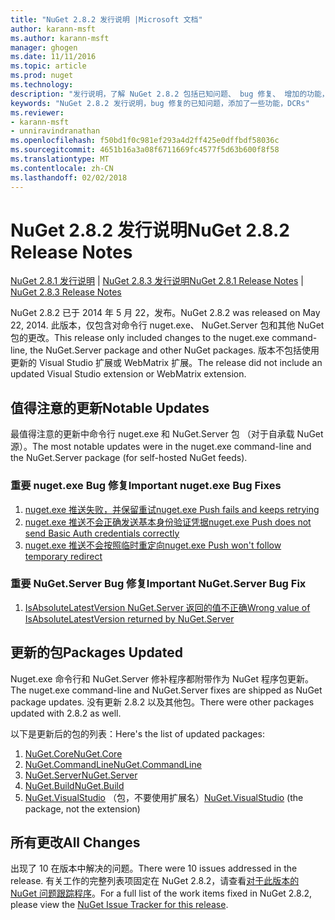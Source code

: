 ```yaml
---
title: "NuGet 2.8.2 发行说明 |Microsoft 文档"
author: karann-msft
ms.author: karann-msft
manager: ghogen
ms.date: 11/11/2016
ms.topic: article
ms.prod: nuget
ms.technology: 
description: "发行说明，了解 NuGet 2.8.2 包括已知问题、 bug 修复、 增加的功能，以及 DCRs。"
keywords: "NuGet 2.8.2 发行说明，bug 修复的已知问题，添加了一些功能，DCRs"
ms.reviewer:
- karann-msft
- unniravindranathan
ms.openlocfilehash: f50bd1f0c981ef293a4d2ff425e0dffbdf58036c
ms.sourcegitcommit: 4651b16a3a08f6711669fc4577f5d63b600f8f58
ms.translationtype: MT
ms.contentlocale: zh-CN
ms.lasthandoff: 02/02/2018
---
```

# <a name="nuget-282-release-notes"></a><span data-ttu-id="02432-104">NuGet 2.8.2 发行说明</span><span class="sxs-lookup"><span data-stu-id="02432-104">NuGet 2.8.2 Release Notes</span></span>

<span data-ttu-id="02432-105">[NuGet 2.8.1 发行说明](../release-notes/nuget-2.8.1.md) | [NuGet 2.8.3 发行说明](../release-notes/nuget-2.8.3.md)</span><span class="sxs-lookup"><span data-stu-id="02432-105">[NuGet 2.8.1 Release Notes](../release-notes/nuget-2.8.1.md) | [NuGet 2.8.3 Release Notes](../release-notes/nuget-2.8.3.md)</span></span>

<span data-ttu-id="02432-106">NuGet 2.8.2 已于 2014 年 5 月 22，发布。</span><span class="sxs-lookup"><span data-stu-id="02432-106">NuGet 2.8.2 was released on May 22, 2014.</span></span>  <span data-ttu-id="02432-107">此版本，仅包含对命令行 nuget.exe、 NuGet.Server 包和其他 NuGet 包的更改。</span><span class="sxs-lookup"><span data-stu-id="02432-107">This release only included changes to the nuget.exe command-line, the NuGet.Server package and other NuGet packages.</span></span>  <span data-ttu-id="02432-108">版本不包括使用更新的 Visual Studio 扩展或 WebMatrix 扩展。</span><span class="sxs-lookup"><span data-stu-id="02432-108">The release did not include an updated Visual Studio extension or WebMatrix extension.</span></span>

## <a name="notable-updates"></a><span data-ttu-id="02432-109">值得注意的更新</span><span class="sxs-lookup"><span data-stu-id="02432-109">Notable Updates</span></span>

<span data-ttu-id="02432-110">最值得注意的更新中命令行 nuget.exe 和 NuGet.Server 包 （对于自承载 NuGet 源）。</span><span class="sxs-lookup"><span data-stu-id="02432-110">The most notable updates were in the nuget.exe command-line and the NuGet.Server package (for self-hosted NuGet feeds).</span></span>

### <a name="important-nugetexe-bug-fixes"></a><span data-ttu-id="02432-111">重要 nuget.exe Bug 修复</span><span class="sxs-lookup"><span data-stu-id="02432-111">Important nuget.exe Bug Fixes</span></span>

1. [<span data-ttu-id="02432-112">nuget.exe 推送失败，并保留重试</span><span class="sxs-lookup"><span data-stu-id="02432-112">nuget.exe Push fails and keeps retrying</span></span>](https://nuget.codeplex.com/workitem/4000)
1. [<span data-ttu-id="02432-113">nuget.exe 推送不会正确发送基本身份验证凭据</span><span class="sxs-lookup"><span data-stu-id="02432-113">nuget.exe Push does not send Basic Auth credentials correctly</span></span>](https://nuget.codeplex.com/workitem/4109)
1. [<span data-ttu-id="02432-114">nuget.exe 推送不会按照临时重定向</span><span class="sxs-lookup"><span data-stu-id="02432-114">nuget.exe Push won't follow temporary redirect</span></span>](https://nuget.codeplex.com/workitem/4050)

### <a name="important-nugetserver-bug-fix"></a><span data-ttu-id="02432-115">重要 NuGet.Server Bug 修复</span><span class="sxs-lookup"><span data-stu-id="02432-115">Important NuGet.Server Bug Fix</span></span>

1. [<span data-ttu-id="02432-116">IsAbsoluteLatestVersion NuGet.Server 返回的值不正确</span><span class="sxs-lookup"><span data-stu-id="02432-116">Wrong value of IsAbsoluteLatestVersion returned by NuGet.Server</span></span>](https://nuget.codeplex.com/workitem/4147)

## <a name="packages-updated"></a><span data-ttu-id="02432-117">更新的包</span><span class="sxs-lookup"><span data-stu-id="02432-117">Packages Updated</span></span>

<span data-ttu-id="02432-118">Nuget.exe 命令行和 NuGet.Server 修补程序都附带作为 NuGet 程序包更新。</span><span class="sxs-lookup"><span data-stu-id="02432-118">The nuget.exe command-line and NuGet.Server fixes are shipped as NuGet package updates.</span></span>  <span data-ttu-id="02432-119">没有更新 2.8.2 以及其他包。</span><span class="sxs-lookup"><span data-stu-id="02432-119">There were other packages updated with 2.8.2 as well.</span></span>

<span data-ttu-id="02432-120">以下是更新后的包的列表：</span><span class="sxs-lookup"><span data-stu-id="02432-120">Here's the list of updated packages:</span></span>

1. [<span data-ttu-id="02432-121">NuGet.Core</span><span class="sxs-lookup"><span data-stu-id="02432-121">NuGet.Core</span></span>](https://www.nuget.org/packages/NuGet.Core/)
1. [<span data-ttu-id="02432-122">NuGet.CommandLine</span><span class="sxs-lookup"><span data-stu-id="02432-122">NuGet.CommandLine</span></span>](https://www.nuget.org/packages/NuGet.CommandLine/)
1. [<span data-ttu-id="02432-123">NuGet.Server</span><span class="sxs-lookup"><span data-stu-id="02432-123">NuGet.Server</span></span>](https://www.nuget.org/packages/NuGet.Server/)
1. [<span data-ttu-id="02432-124">NuGet.Build</span><span class="sxs-lookup"><span data-stu-id="02432-124">NuGet.Build</span></span>](https://www.nuget.org/packages/NuGet.Build/)
1. <span data-ttu-id="02432-125">[NuGet.VisualStudio](https://www.nuget.org/packages/NuGet.VisualStudio/) （包，不要使用扩展名）</span><span class="sxs-lookup"><span data-stu-id="02432-125">[NuGet.VisualStudio](https://www.nuget.org/packages/NuGet.VisualStudio/) (the package, not the extension)</span></span>

## <a name="all-changes"></a><span data-ttu-id="02432-126">所有更改</span><span class="sxs-lookup"><span data-stu-id="02432-126">All Changes</span></span>
<span data-ttu-id="02432-127">出现了 10 在版本中解决的问题。</span><span class="sxs-lookup"><span data-stu-id="02432-127">There were 10 issues addressed in the release.</span></span> <span data-ttu-id="02432-128">有关工作的完整列表项固定在 NuGet 2.8.2，请查看[对于此版本的 NuGet 问题跟踪程序](https://nuget.codeplex.com/workitem/list/advanced?keyword=&status=All&type=All&priority=All&release=NuGet%202.8.2&assignedTo=All&component=All&sortField=LastUpdatedDate&sortDirection=Descending&page=0&reasonClosed=All)。</span><span class="sxs-lookup"><span data-stu-id="02432-128">For a full list of the work items fixed in NuGet 2.8.2, please view the [NuGet Issue Tracker for this release](https://nuget.codeplex.com/workitem/list/advanced?keyword=&status=All&type=All&priority=All&release=NuGet%202.8.2&assignedTo=All&component=All&sortField=LastUpdatedDate&sortDirection=Descending&page=0&reasonClosed=All).</span></span>
